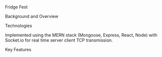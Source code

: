 Fridge Fest

Background and Overview


Technologies

Implemented using the MERN stack (Mongoose, Express, React, Node) with Socket.io for real time server client TCP transmission.

Key Features